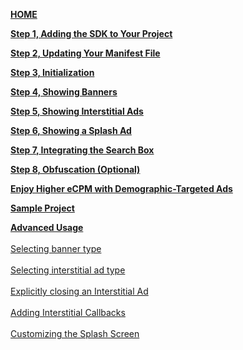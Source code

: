 [**HOME**](Android-InApp-Documentation)

[**Step 1, Adding the SDK to Your Project**](Android-InApp-Documentation#step1)

[**Step 2, Updating Your Manifest File**](Android-InApp-Documentation#step2)

[**Step 3, Initialization**](Android-InApp-Documentation#step3)

[**Step 4, Showing Banners**](Android-InApp-Documentation#step4)

[**Step 5, Showing Interstitial Ads**](Android-InApp-Documentation#step5)

[**Step 6, Showing a Splash Ad**](Android-InApp-Documentation#step6)

[**Step 7, Integrating the Search Box**](Android-InApp-Documentation#step7)

[**Step 8, Obfuscation (Optional)**](Android-InApp-Documentation#step8)

[**Enjoy Higher eCPM with Demographic-Targeted Ads**](Android-InApp-Documentation#Demographic)

[**Sample Project**](Android-InApp-Documentation#SampleProject)

[**Advanced Usage**](android-advanced-usage)<br></br>
  [Selecting banner type](android-advanced-usage#SelectBanner)<br></br> 
  [Selecting interstitial ad type](android-advanced-usage#SelectInterstitial)<br></br> 
  [Explicitly closing an Interstitial Ad](android-advanced-usage#CloseInterstitial)<br></br> 
  [Adding Interstitial Callbacks](android-advanced-usage#AddingInterstitialCallbacks)<br></br> 
  [Customizing the Splash Screen](android-advanced-usage#CustomizingSplashScreen)<br></br> 

